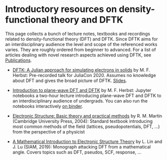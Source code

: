 # Introductory resources on density-functional theory and DFTK

This page collects a bunch of lecture notes, textbooks and recordings
related to density-functional theory (DFT) and DFTK.
Since DFTK aims for an interdisciplinary audience the
level and scope of the referenced works varies.
They are roughly ordered from beginner to advanced.
For a list of articles dealing with novel research aspects achieved using DFTK,
see [Publications](@ref).

- [DFTK: A Julian approach for simulating electrons in solids](https://www.youtube.com/watch?v=-RomkxjlIcQ) by M. F. Herbst:
  Pre-recorded talk for JuliaCon 2020.
  Assumes no knowledge about DFT and gives the broad picture of DFTK.
  [Slides](https://michael-herbst.com/talks/2020.07.29_juliacon_dftk.pdf).

- [Introduction to plane-wave DFT and DFTK](https://github.com/mfherbst/aachen_introduction_dftk) by M. F. Herbst:
  Jupyter notebooks a two-hour lecture
  introducing plane-wave DFT and DFTK
  to an interdisciplinary audience of undergrads.
  You can also run the notebooks interactively
  [on binder](https://mybinder.org/v2/gh/mfherbst/aachen_introduction_dftk/master).

- [Electronic Structure: Basic theory and practical methods](https://doi.org/10.1017/CBO9780511805769)
  by R. M. Martin (Cambridge University Press, 2004):
  Standard textbook introducing
  most common methods of the field (lattices, pseudopotentials, DFT, ...)
  from the perspective of a physicist

- [A Mathematical Introduction to Electronic Structure Theory](http://dx.doi.org/10.1137/1.9781611975802)
  by L. Lin and J. Lu (SIAM, 2019):
  Monograph attacking DFT from a mathematical angle.
  Covers topics such as DFT, pseudos, SCF, response, ...
